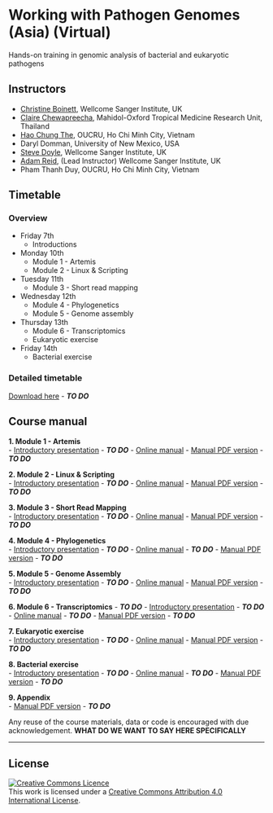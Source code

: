    
   
   
# Working with Pathogen Genomes (Asia) (Virtual)
Hands-on training in genomic analysis of bacterial and eukaryotic pathogens

## Instructors
- [Christine Boinett](https://www.sanger.ac.uk/person/boinett-christine/), Wellcome Sanger Institute, UK
- [Claire Chewapreecha](https://www.tropicalmedicine.ox.ac.uk/team/claire-chewapreecha), Mahidol-Oxford Tropical Medicine Research Unit, Thailand
- [Hao Chung The](https://www.linkedin.com/in/hao-chung-the-157457140/?originalSubdomain=vn), OUCRU, Ho Chi Minh City, Vietnam
- Daryl Domman, University of New Mexico, USA
- [Steve Doyle](https://www.sanger.ac.uk/person/doyle-stephen/), Wellcome Sanger Institute, UK
- [Adam Reid](https://www.sanger.ac.uk/person/reid-adam-james/), (Lead Instructor) Wellcome Sanger Institute, UK
- Pham Thanh Duy, OUCRU, Ho Chi Minh City, Vietnam

## Timetable
### Overview
- Friday 7th
  - Introductions
- Monday 10th
  - Module 1 - Artemis
  - Module 2 - Linux & Scripting
- Tuesday 11th
  - Module 3 - Short read mapping
- Wednesday 12th
  - Module 4 - Phylogenetics
  - Module 5 - Genome assembly  
- Thursday 13th
  - Module 6 - Transcriptomics
  - Eukaryotic exercise
- Friday 14th
  - Bacterial exercise   

### Detailed timetable
[Download here](manuals/) - ***TO DO***







## Course manual
**1. Module 1 - Artemis**  
     - [Introductory presentation](presentations/) - ***TO DO***
     - [Online manual](manuals/module_artemis/module_artemis.md)
     - [Manual PDF version](manuals/) - ***TO DO***
  
**2. Module 2 - Linux & Scripting**  
     - [Introductory presentation](presentations/) - ***TO DO***
     - [Online manual](manuals/module_linux_scripting/module_linux_scripting.md)
     - [Manual PDF version](manuals/)  - ***TO DO***
  
**3. Module 3 - Short Read Mapping**  
     - [Introductory presentation](presentations/) - ***TO DO***
     - [Online manual](manuals/module_shortread_mapping/module_shortread_mapping.md)
     - [Manual PDF version](manuals/) - ***TO DO***
  
**4. Module 4 - Phylogenetics**  
     - [Introductory presentation](presentations/) - ***TO DO***
     - [Online manual](manuals/) - ***TO DO***
     - [Manual PDF version](manuals/) - ***TO DO***
  
**5. Module 5 - Genome Assembly**  
     - [Introductory presentation](presentations/) - ***TO DO***
     - [Online manual](manuals/module_denovo_assembly/module_denovo_assembly.md)
     - [Manual PDF version](manuals/) - ***TO DO***
  
**6. Module 6 - Transcriptomics**   - ***TO DO***
     - [Introductory presentation](presentations/) - ***TO DO***
     - [Online manual](manuals/) - ***TO DO***
     - [Manual PDF version](manuals/) - ***TO DO***
  
**7. Eukaryotic exercise**  
     - [Introductory presentation](presentations/) - ***TO DO***
     - [Online manual](manuals/exercise_RNAseq/exercise_RNAseq.md)
     - [Manual PDF version](manuals/) - ***TO DO***
  
**8. Bacterial exercise**  
     - [Introductory presentation](presentations/) - ***TO DO***
     - [Online manual](manuals/) - ***TO DO***
     - [Manual PDF version](manuals/) - ***TO DO***
  
**9. Appendix**  
     - [Manual PDF version](manuals/) - ***TO DO***



Any reuse of the course materials, data or code is encouraged with due acknowledgement. **WHAT DO WE WANT TO SAY HERE SPECIFICALLY**

******
## License
<a rel="license" href="http://creativecommons.org/licenses/by/4.0/"><img alt="Creative Commons Licence" style="border-width:0" src="https://i.creativecommons.org/l/by/4.0/88x31.png" /></a><br />This work is licensed under a <a rel="license" href="http://creativecommons.org/licenses/by/4.0/">Creative Commons Attribution 4.0 International License</a>.

